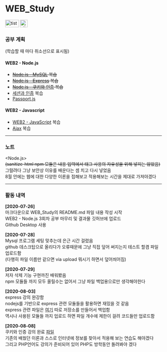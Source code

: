 WEB_Study
===
<a href="https://min413903.tistory.com/" target="_blank"><img src="https://t1.daumcdn.net/cfile/tistory/9931DF3D5B95428108" width="44" height="24" alt="tistory"></a>
<a href="https://github.com/min413" target="_blank"><img src="https://miro.medium.com/max/318/1*1OKmA2EdGln8O6RCVORgGg.png" width="24" height="24" alt="github"></a>
### 공부 계획

(학습할 때 마다 취소선으로 표시됨)

#### WEB2 - Node.js
- ~~[Node.js - MySQL](https://opentutorials.org/course/3347) 복습~~  
- ~~[Node.js - Express](https://opentutorials.org/course/3370) 복습~~  
- ~~[Node.js - 쿠키와 인증](https://opentutorials.org/course/3387) 복습~~  
- [세션과 인증](https://opentutorials.org/course/3400) 복습
- [Passport.js](https://opentutorials.org/course/3402)

#### WEB2 - Javascript
- [WEB2 - JavaScript](https://opentutorials.org/course/3085) 복습
- [Ajax](https://opentutorials.org/course/3281) 복습

***

### 노트
<Node.js>  
~~(sanitize-html npm 모듈은 내용 입력에서 태그 사용의 자유성을 위해 넣지는 않았음)~~  
그럴려다 그냥 보안상 이유를 배운다는 셈 치고 다시 넣었음   
8월 안에는 웹에 대한 다양한 이론을 접해보고 적용해보는 시간을 제대로 가져야겠다  


***

### 활동 내역 
<b>[2020-07-26]</b>   
마크다운으로 WEB_Study의 README.md 파일 내용 작성 시작  
WEB2 - Node.js 3회차 공부 마무리 및 결과물 깃허브에 업로드  
Github Desktop 사용  
  
<b>[2020-07-28]</b>  
Mysql 프로그램 세팅 맞추는데 은근 시간 걸렸음  
github 데스크탑으로 올리다가 오류때문에 그냥 직접 덮어 써지는지 테스트 할겸 파일 업로드함  
(다행히 파일 이름만 같으면 via upload 뭐시기 하면서 덮어씌어짐)  

<b>[2020-07-29]</b>  
저자 삭제 기능 구현까진 배워봤음  
npm 모듈들 까지 모두 올릴수는 없어서 그냥 파일 백업용으로만 생각해야한다  

<b>[2020-08-03]</b>  
express 강의 완강함  
nodejs를 기반으로 express 관련 모듈들을 활용하면 재밌을 것 같음  
express 관련 파일은 [여기](https://github.com/min413/WEB_express) 따로 저장소를 만들어서 백업함  
역시나 사용된 모듈들 까지 업로드 하면 파일 개수에 제한이 걸려 코드들만 업로드함  

<b>[2020-08-08]</b>  
쿠키와 인증 강의 완료 [파일](https://github.com/min413/WEB_cookie)  
기존의 배웠던 이론과 스스로 인터넷에 정보를 찾아서 적용해 보는 연습도 해야겠다  
그리고 PHP언어도 강의가 준비되어 있어 PHP도 방학동안 돌려봐야 겠다  
